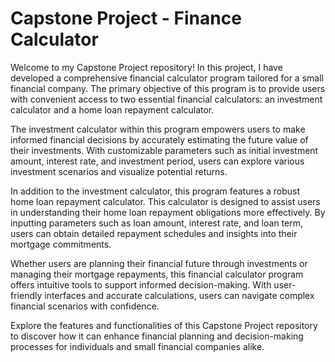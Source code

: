 # Capstone Project - Finance Calculator 
Welcome to my Capstone Project repository! In this project, I have developed a comprehensive financial calculator program tailored for a small financial company. The primary objective of this program is to provide users with convenient access to two essential financial calculators: an investment calculator and a home loan repayment calculator.

The investment calculator within this program empowers users to make informed financial decisions by accurately estimating the future value of their investments. With customizable parameters such as initial investment amount, interest rate, and investment period, users can explore various investment scenarios and visualize potential returns.

In addition to the investment calculator, this program features a robust home loan repayment calculator. This calculator is designed to assist users in understanding their home loan repayment obligations more effectively. By inputting parameters such as loan amount, interest rate, and loan term, users can obtain detailed repayment schedules and insights into their mortgage commitments.

Whether users are planning their financial future through investments or managing their mortgage repayments, this financial calculator program offers intuitive tools to support informed decision-making. With user-friendly interfaces and accurate calculations, users can navigate complex financial scenarios with confidence.

Explore the features and functionalities of this Capstone Project repository to discover how it can enhance financial planning and decision-making processes for individuals and small financial companies alike. 

